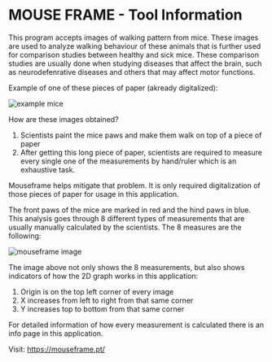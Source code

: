 # **MOUSE FRAME - Tool Information**

This program accepts images of walking pattern from mice. These images are used to analyze walking behaviour of these animals that is further used for comparison studies between healthy and sick mice. 
These comparison studies are usually done when studying diseases that affect the brain, such as neurodefenrative diseases and others that may affect motor functions.

Example of one of these pieces of paper (akready digitalized):

![example mice](https://github.com/user-attachments/assets/e2a2e9a8-a5ec-4ac7-9bf2-8f45d67a7f60)


How are these images obtained?
1. Scientists paint the mice paws and make them walk on top of a piece of paper
2. After getting this long piece of paper, scientists are required to measure every single one of the measurements by hand/ruler which is an exhaustive task.

Mouseframe helps mitigate that problem. It is only required digitalization of those pieces of paper for usage in this application.

The front paws of the mice are marked in red and the hind paws in blue. This analysis goes through 8 different types of measurements that are usually manually calculated by the scientists. The 8 measures are the following:

![mouseframe image](https://github.com/user-attachments/assets/7c391d47-9a15-4906-b722-f4613e643e86)

The image above not only shows the 8 measurements, but also shows indicators of how the 2D graph works in this application:
1. Origin is on the top left corner of every image
2. X increases from left to right from that same corner
3. Y increases top to bottom from that same corner


For detailed information of how every measurement is calculated there is an info page in this application.

Visit: https://mouseframe.pt/
